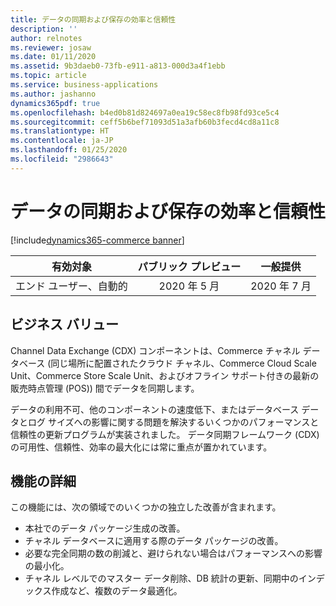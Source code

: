 ```yaml
---
title: データの同期および保存の効率と信頼性
description: ''
author: relnotes
ms.reviewer: josaw
ms.date: 01/11/2020
ms.assetid: 9b3daeb0-73fb-e911-a813-000d3a4f1ebb
ms.topic: article
ms.service: business-applications
ms.author: jashanno
dynamics365pdf: true
ms.openlocfilehash: b4ed0b81d824697a0ea19c58ec8fb98fd93ce5c4
ms.sourcegitcommit: ceff5b6bef71093d51a3afb60b3fecd4cd8a11c8
ms.translationtype: HT
ms.contentlocale: ja-JP
ms.lasthandoff: 01/25/2020
ms.locfileid: "2986643"
---
```

# <a name="efficiency-and-reliability-of-data-synchronization-and-storage"></a>データの同期および保存の効率と信頼性
[!include[dynamics365-commerce banner](../includes/dynamics365-commerce.md)]

| 有効対象    |  パブリック プレビュー | 一般提供 | 
| ---------- | :----------: |:----------: |
|エンド ユーザー、自動的|2020 年 5 月| 2020 年 7 月|


## <a name="business-value"></a>ビジネス バリュー
<!-- bv start -->
Channel Data Exchange (CDX) コンポーネントは、Commerce チャネル データベース (同じ場所に配置されたクラウド チャネル、Commerce Cloud Scale Unit、Commerce Store Scale Unit、およびオフライン サポート付きの最新の販売時点管理 (POS)) 間でデータを同期します。

データの利用不可、他のコンポーネントの速度低下、またはデータベース データとログ サイズへの影響に関する問題を解決するいくつかのパフォーマンスと信頼性の更新プログラムが実装されました。 データ同期フレームワーク (CDX) の可用性、信頼性、効率の最大化には常に重点が置かれています。
<!-- bv end -->



## <a name="feature-details"></a>機能の詳細
<!--feature detail start -->
この機能には、次の領域でのいくつかの独立した改善が含まれます。

- 本社でのデータ パッケージ生成の改善。
- チャネル データベースに適用する際のデータ パッケージの改善。
- 必要な完全同期の数の削減と、避けられない場合はパフォーマンスへの影響の最小化。
- チャネル レベルでのマスター データ削除、DB 統計の更新、同期中のインデックス作成など、複数のデータ最適化。
<!--feature detail end -->









